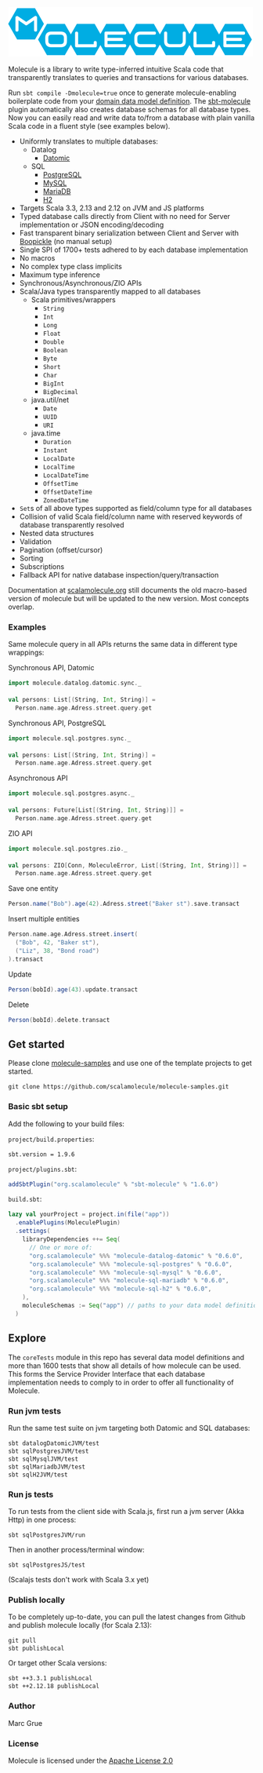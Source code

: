 ![](project/resources/Molecule-logo.png)

Molecule is a library to write type-inferred intuitive Scala code that transparently translates to queries and
transactions for various databases.

Run `sbt compile -Dmolecule=true` once to generate molecule-enabling boilerplate code from
your [domain data model definition](https://github.com/scalamolecule/molecule/tree/main/coreTests/shared/src/main/scala/molecule/coreTests/dataModels/core/dataModel).
The [sbt-molecule](https://github.com/scalamolecule/sbt-molecule) plugin automatically also creates database schemas for
all database types. Now you can easily read and write data to/from a database with plain vanilla Scala code in a fluent
style (see examples below).

- Uniformly translates to multiple databases:
    - Datalog
        - [Datomic](http://www.datomic.com)
    - SQL
        - [PostgreSQL](https://www.postgresql.org)
        - [MySQL](https://www.mysql.com)
        - [MariaDB](https://mariadb.com)
        - [H2](https://h2database.com/html/main.html)
- Targets Scala 3.3, 2.13 and 2.12 on JVM and JS platforms
- Typed database calls directly from Client with no need for Server implementation or JSON encoding/decoding
- Fast transparent binary serialization between Client and Server with [Boopickle](https://boopickle.suzaku.io) (no manual setup)
- Single SPI of 1700+ tests adhered to by each database implementation
- No macros
- No complex type class implicits
- Maximum type inference
- Synchronous/Asynchronous/ZIO APIs
- Scala/Java types transparently mapped to all databases
    - Scala primitives/wrappers
        - `String`
        - `Int`
        - `Long`
        - `Float`
        - `Double`
        - `Boolean`
        - `Byte`
        - `Short`
        - `Char`
        - `BigInt`
        - `BigDecimal`
    - java.util/net
        - `Date`
        - `UUID`
        - `URI`
    - java.time
        - `Duration`
        - `Instant`
        - `LocalDate`
        - `LocalTime`
        - `LocalDateTime`
        - `OffsetTime`
        - `OffsetDateTime`
        - `ZonedDateTime`
- `Set`s of all above types supported as field/column type for all databases
- Collision of valid Scala field/column name with reserved keywords of database transparently resolved
- Nested data structures
- Validation
- Pagination (offset/cursor)
- Sorting
- Subscriptions 
- Fallback API for native database inspection/query/transaction

Documentation at [scalamolecule.org](http://scalamolecule.org) still documents the old macro-based version of molecule
but will be updated to the new version. Most concepts overlap.

### Examples

Same molecule query in all APIs returns the same data in different type wrappings:

Synchronous API, Datomic

```scala
import molecule.datalog.datomic.sync._

val persons: List[(String, Int, String)] =
  Person.name.age.Adress.street.query.get
```

Synchronous API, PostgreSQL

```scala
import molecule.sql.postgres.sync._

val persons: List[(String, Int, String)] =
  Person.name.age.Adress.street.query.get
```

Asynchronous API

```scala
import molecule.sql.postgres.async._

val persons: Future[List[(String, Int, String)]] =
  Person.name.age.Adress.street.query.get
```

ZIO API

```scala
import molecule.sql.postgres.zio._

val persons: ZIO[Conn, MoleculeError, List[(String, Int, String)]] =
  Person.name.age.Adress.street.query.get
```

Save one entity

```scala
Person.name("Bob").age(42).Adress.street("Baker st").save.transact
```

Insert multiple entities

```scala
Person.name.age.Adress.street.insert(
  ("Bob", 42, "Baker st"),
  ("Liz", 38, "Bond road")
).transact
```

Update

```scala
Person(bobId).age(43).update.transact
```

Delete

```scala
Person(bobId).delete.transact
```

## Get started

Please clone [molecule-samples](https://github.com/scalamolecule/molecule-samples) and use one of the template projects
to get started.

    git clone https://github.com/scalamolecule/molecule-samples.git

### Basic sbt setup

Add the following to your build files:

`project/build.properties`:

```
sbt.version = 1.9.6
```

`project/plugins.sbt`:

```scala
addSbtPlugin("org.scalamolecule" % "sbt-molecule" % "1.6.0")
```

`build.sbt`:

```scala
lazy val yourProject = project.in(file("app"))
  .enablePlugins(MoleculePlugin)
  .settings(
    libraryDependencies ++= Seq(
      // One or more of:
      "org.scalamolecule" %%% "molecule-datalog-datomic" % "0.6.0",
      "org.scalamolecule" %%% "molecule-sql-postgres" % "0.6.0",
      "org.scalamolecule" %%% "molecule-sql-mysql" % "0.6.0",
      "org.scalamolecule" %%% "molecule-sql-mariadb" % "0.6.0",
      "org.scalamolecule" %%% "molecule-sql-h2" % "0.6.0",
    ),
    moleculeSchemas := Seq("app") // paths to your data model definitions...
  )
```

## Explore

The `coreTests` module in this repo has several data model definitions and more than 1600 tests that show all details of
how molecule can be used. This forms the Service Provider Interface that each database implementation needs to comply to
in order to offer all functionality of Molecule.

### Run jvm tests

Run the same test suite on jvm targeting both Datomic and SQL databases:

    sbt datalogDatomicJVM/test
    sbt sqlPostgresJVM/test
    sbt sqlMysqlJVM/test
    sbt sqlMariadbJVM/test
    sbt sqlH2JVM/test

### Run js tests

To run tests from the client side with Scala.js, first run a jvm server (Akka Http) in one process:

    sbt sqlPostgresJVM/run

Then in another process/terminal window:

    sbt sqlPostgresJS/test

(Scalajs tests don't work with Scala 3.x yet)

### Publish locally

To be completely up-to-date, you can pull the latest changes from Github and publish molecule locally (for Scala 2.13):

    git pull
    sbt publishLocal

Or target other Scala versions:

    sbt ++3.3.1 publishLocal
    sbt ++2.12.18 publishLocal

### Author

Marc Grue

### License

Molecule is licensed under the [Apache License 2.0](http://en.wikipedia.org/wiki/Apache_license)